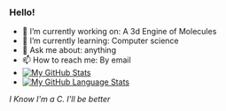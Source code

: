 ### Hello!
- 🔭 I’m currently working on: A 3d Engine of Molecules
- 🌱 I’m currently learning: Computer science
- 💬 Ask me about: anything
- 📫 How to reach me: By email
- [![My GitHub Stats](https://github-readme-stats.vercel.app/api/?username=reyioa&count_private=true&theme=gruvbox&showicons=true)]()
- [![My GitHub Language Stats](https://github-readme-stats.vercel.app/api/top-langs/?username=reyioa&langs_count=5&theme=gruvbox)]()

_I Know I'm a C. I'll be better_

<!--
**reyioa/reyioa** is a ✨ _special_ ✨ repository because its `README.md` (this file) appears on your GitHub profile.

Here are some ideas to get you started:

- 🔭 I’m currently working on ...
- 🌱 I’m currently learning ...
- 👯 I’m looking to collaborate on ...
- 🤔 I’m looking for help with ...
- 💬 Ask me about ...
- 📫 How to reach me: ...
- 😄 Pronouns: ...
- ⚡ Fun fact: ...
-->
